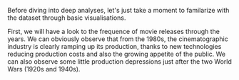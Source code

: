 Before diving into deep analyses, let's just take a moment to familarize with the dataset through basic visualisations.

First, we will have a look to the frequence of movie releases through the years. We can obviously observe that from the 1980s, the cinematographic industry is clearly ramping up its production, thanks to new technologies reducing production costs and also the growing appetite of the public. We can also observe some little production depressions just after the two World Wars (1920s and 1940s).
